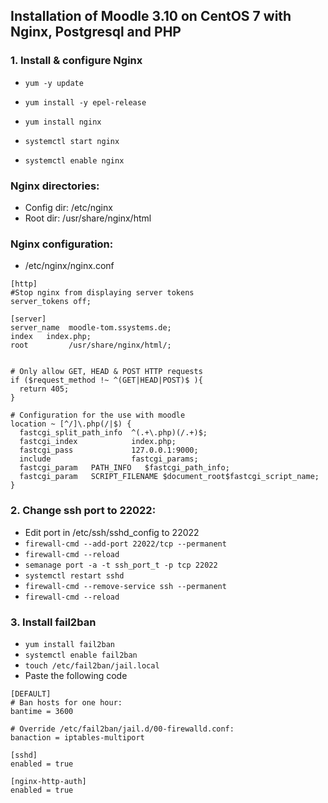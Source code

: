 ## Installation of Moodle 3.10 on CentOS 7 with Nginx, Postgresql and PHP

### 1. Install & configure Nginx
* `yum -y update`
* `yum install -y epel-release`
* `yum install nginx`

* `systemctl start nginx`
* `systemctl enable nginx`

###  Nginx directories:
*  Config dir: /etc/nginx
*  Root dir: /usr/share/nginx/html

###   Nginx configuration:
*  /etc/nginx/nginx.conf

  ```
  [http]
  #Stop nginx from displaying server tokens
  server_tokens off;

  [server]
  server_name  moodle-tom.ssystems.de;
  index   index.php;
  root         /usr/share/nginx/html/;


  # Only allow GET, HEAD & POST HTTP requests
  if ($request_method !~ ^(GET|HEAD|POST)$ ){
    return 405;
  }

  # Configuration for the use with moodle
  location ~ [^/]\.php(/|$) {
    fastcgi_split_path_info  ^(.+\.php)(/.+)$;
    fastcgi_index            index.php;
    fastcgi_pass             127.0.0.1:9000;
    include                  fastcgi_params;
    fastcgi_param   PATH_INFO	$fastcgi_path_info;
    fastcgi_param   SCRIPT_FILENAME $document_root$fastcgi_script_name;
  }
```
### 2. Change ssh port to 22022:
* Edit port in /etc/ssh/sshd_config to 22022
* `firewall-cmd --add-port 22022/tcp --permanent`
* `firewall-cmd --reload`
* `semanage port -a -t ssh_port_t -p tcp 22022`
* `systemctl restart sshd`
* `firewall-cmd --remove-service ssh --permanent`
* `firewall-cmd --reload`

### 3. Install fail2ban
* `yum install fail2ban`
* `systemctl enable fail2ban`
* `touch /etc/fail2ban/jail.local`
* Paste the following code
```
[DEFAULT]
# Ban hosts for one hour:
bantime = 3600

# Override /etc/fail2ban/jail.d/00-firewalld.conf:
banaction = iptables-multiport

[sshd]
enabled = true

[nginx-http-auth]
enabled = true

```
